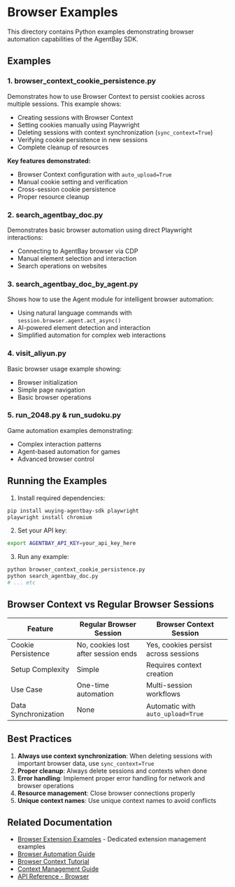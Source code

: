 # Browser Examples

This directory contains Python examples demonstrating browser automation capabilities of the AgentBay SDK.

## Examples

### 1. browser_context_cookie_persistence.py
Demonstrates how to use Browser Context to persist cookies across multiple sessions. This example shows:
- Creating sessions with Browser Context
- Setting cookies manually using Playwright
- Deleting sessions with context synchronization (`sync_context=True`)
- Verifying cookie persistence in new sessions
- Complete cleanup of resources

**Key features demonstrated:**
- Browser Context configuration with `auto_upload=True`
- Manual cookie setting and verification
- Cross-session cookie persistence
- Proper resource cleanup

### 2. search_agentbay_doc.py
Demonstrates basic browser automation using direct Playwright interactions:
- Connecting to AgentBay browser via CDP
- Manual element selection and interaction
- Search operations on websites

### 3. search_agentbay_doc_by_agent.py
Shows how to use the Agent module for intelligent browser automation:
- Using natural language commands with `session.browser.agent.act_async()`
- AI-powered element detection and interaction
- Simplified automation for complex web interactions

### 4. visit_aliyun.py
Basic browser usage example showing:
- Browser initialization
- Simple page navigation
- Basic browser operations

### 5. run_2048.py & run_sudoku.py
Game automation examples demonstrating:
- Complex interaction patterns
- Agent-based automation for games
- Advanced browser control

## Running the Examples

1. Install required dependencies:
```bash
pip install wuying-agentbay-sdk playwright
playwright install chromium
```

2. Set your API key:
```bash
export AGENTBAY_API_KEY=your_api_key_here
```

3. Run any example:
```bash
python browser_context_cookie_persistence.py
python search_agentbay_doc.py
# ... etc
```

## Browser Context vs Regular Browser Sessions

| Feature | Regular Browser Session | Browser Context Session |
|---------|------------------------|-------------------------|
| Cookie Persistence | No, cookies lost after session ends | Yes, cookies persist across sessions |
| Setup Complexity | Simple | Requires context creation |
| Use Case | One-time automation | Multi-session workflows |
| Data Synchronization | None | Automatic with `auto_upload=True` |

## Best Practices

1. **Always use context synchronization**: When deleting sessions with important browser data, use `sync_context=True`
2. **Proper cleanup**: Always delete sessions and contexts when done
3. **Error handling**: Implement proper error handling for network and browser operations
4. **Resource management**: Close browser connections properly
5. **Unique context names**: Use unique context names to avoid conflicts

## Related Documentation

- [Browser Extension Examples](../extension/README.md) - Dedicated extension management examples
- [Browser Automation Guide](../../../guides/browser-automation.md)
- [Browser Context Tutorial](../../../tutorials/browser-context.md)
- [Context Management Guide](../../../guides/context-management.md)
- [API Reference - Browser](../../../api-reference/python/browser.md) 